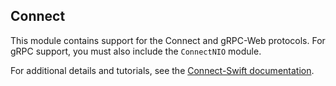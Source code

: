 ## Connect

This module contains support for the Connect and gRPC-Web protocols.
For gRPC support, you must also include the `ConnectNIO` module.

For additional details and tutorials, see the
[Connect-Swift documentation](https://connectrpc.com/docs/swift/getting-started/).
